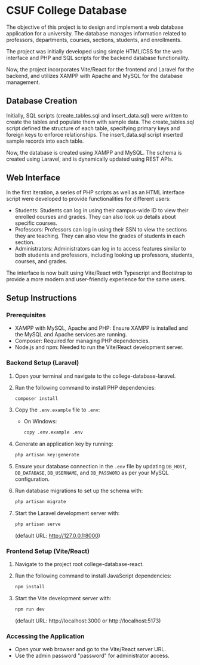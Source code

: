 # CSUF College Database
The objective of this project is to design and implement a web database application for a university. The database manages information related to professors, departments, courses, sections, students, and enrollments.

The project was initially developed using simple HTML/CSS for the web interface and PHP and SQL scripts for the backend database functionality. 

Now, the project incorporates Vite/React for the frontend and Laravel for the backend, and utilizes XAMPP with Apache and MySQL for the database management.

## Database Creation
Initially, SQL scripts (create_tables.sql and insert_data.sql) were written to create the tables and populate them with sample data. The create_tables.sql script defined the structure of each table, specifying primary keys and foreign keys to enforce relationships. The insert_data.sql script inserted sample records into each table.

Now, the database is created using XAMPP and MySQL. The schema is created using Laravel, and is dynamically updated using REST APIs.


## Web Interface
In the first iteration, a series of PHP scripts as well as an HTML interface script were developed to provide functionalities for different users:
- Students: Students can log in using their campus-wide ID to view their enrolled courses and grades. They can also look up details about specific courses.
- Professors: Professors can log in using their SSN to view the sections they are teaching. They can also view the grades of students in each section.
- Administrators: Administrators can log in to access features similar to both students and professors, including looking up professors, students, courses, and grades.

The interface is now built using Vite/React with Typescript and Bootstrap to provide a more modern and user-friendly experience for the same users.

## Setup Instructions

### Prerequisites
- XAMPP with MySQL, Apache and PHP: Ensure XAMPP is installed and the MySQL and Apache services are running.
- Composer: Required for managing PHP dependencies.
- Node.js and npm: Needed to run the Vite/React development server.


### Backend Setup (Laravel)
1. Open your terminal and navigate to the college-database-laravel.
   
3. Run the following command to install PHP dependencies:
   ```bash
   composer install
   ```
   
4. Copy the `.env.example` file to `.env`:
   - On Windows:
     ```bash
     copy .env.example .env
     ```
     
5. Generate an application key by running:
   ```bash
   php artisan key:generate
   ```
   
6. Ensure your database connection in the `.env` file by updating `DB_HOST`, `DB_DATABASE`, `DB_USERNAME`, and `DB_PASSWORD` as per your MySQL configuration.
   
8. Run database migrations to set up the schema with:
   ```bash
   php artisan migrate
   ```
   
9. Start the Laravel development server with:
   ```bash
   php artisan serve
   ```
   (default URL: http://127.0.0.1:8000)

### Frontend Setup (Vite/React)
1. Navigate to the project root college-database-react.
   
3. Run the following command to install JavaScript dependencies:
   ```bash
   npm install
   ```
   
4. Start the Vite development server with:
   ```bash
   npm run dev
   ```
   (default URL: http://localhost:3000 or http://localhost:5173)

### Accessing the Application
- Open your web browser and go to the Vite/React server URL.
- Use the admin password "password" for administrator access.
